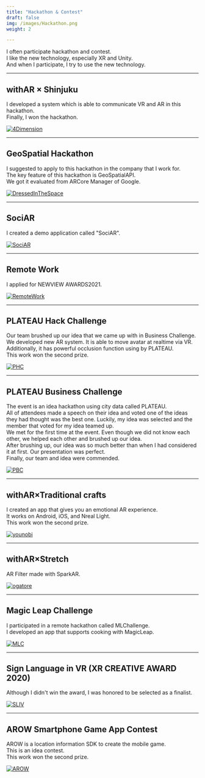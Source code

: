 ```yaml
---
title: "Hackathon & Contest"
draft: false
img: /images/Hackathon.png
weight: 2

---
```


I often participate hackathon and contest.  
I like the new technology, especially XR and Unity.  
And when I participate, I try to use the new technology.  

---

## withAR × Shinjuku

I developed a system which is able to communicate VR and AR in this hackathon.  
Finally, I won the hackathon.  

[![4Dimension](/images/4Dimension.jpg)](https://youtu.be/vxG50ucajfc)

---

## GeoSpatial Hackathon

I suggested to apply to this hackathon in the company that I work for.  
The key feature of this hackathon is GeoSpatialAPI.  
We got it evaluated from ARCore Manager of Google.  

[![DressedInTheSpace](/images/DressedInTheSpace.png)](https://youtu.be/YPPbxLWh3X0)

---

## SociAR

I created a demo application called "SociAR".  

[![SociAR](/images/SociAR.png)](https://youtu.be/pqdJZnx38Q8)

---

## Remote Work

I applied for NEWVIEW AWARDS2021.  

[![RemoteWork](/images/RemoteWork.png)](https://gallery.styly.cc/scene/21577dc6-2acf-43a9-84ef-a870ec11b551)

---

## PLATEAU Hack Challenge

Our team brushed up our idea that we came up with in Business Challenge.  
We developed new AR system. It is able to move avatar at realtime via VR.  
Additionally, it has powerful occlusion function using by PLATEAU.  
This work won the second prize.  

[![PHC](/images/PHC.png)](https://twitter.com/okprogramming/status/1416701844068257794?s=20)

---

## PLATEAU Business Challenge

The event is an idea hackathon using city data called PLATEAU.  
All of attendees made a speech on their idea and voted one of the ideas they had thought was the best one. Luckily, my idea was selected and the member that voted for my idea teamed up.  
We met for the first time at the event. Even though we did not know each other, we helped each other and brushed up our idea.  
After brushing up, our idea was so much better than when I had considered it at first. Our presentation was perfect.  
Finally, our team and idea were commended.  

[![PBC](/images/PBC.png)](https://www.slideshare.net/ssuserb5ac78/ar-249505224)

---

## withAR×Traditional crafts

I created an app that gives you an emotional AR experience.  
It works on Android, iOS, and Nreal Light.  
This work won the second prize.  

[![younobi](/images/younobi.png)](https://youtu.be/8BB_aQsxtuE)

---

## withAR×Stretch

AR Filter made with SparkAR.  

[![ogatore](/images/ogatore.png)](https://t.co/QxokSZ76FU)

---

## Magic Leap Challenge

I participated in a remote hackathon called MLChallenge.  
I developed an app that supports cooking with MagicLeap.  

[![MLC](/images/MLC.png)](https://www.youtube.com/watch?v=CCxwmPRUvC8)

---

## Sign Language in VR (XR CREATIVE AWARD 2020)

Although I didn't win the award, I was honored to be selected as a finalist.  

[![SLIV](/images/SLIV.png)](https://xrc.or.jp/award2020/)

---

## AROW Smartphone Game App Contest

AROW is a location information SDK to create the mobile game.  
This is an idea contest.  
This work won the second prize.  

[![AROW](/images/AROW.png)](https://contest2019.arow.world/)